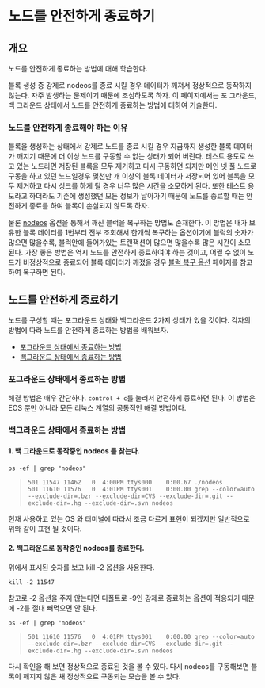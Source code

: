 # 노드를 안전하게 종료하기

## 개요

노드를 안전하게 종료하는 방법에 대해 학습한다.

블록 생성 중 강제로 nodeos를 종료 시킬 경우 데이터가 깨져서 정상적으로 동작하지 않는다. 자주 발생하는 문제이기 때문에 조심하도록 하자. 이 페이지에서는 포 그라운드, 백 그라운드 상태에서 노드를 안전하게 종료하는 방법에 대하여 기술한다.

### 노드를 안전하게 종료해야 하는 이유

블록을 생성하는 상태에서 강제로 노드를 종료 시킬 경우 지금까지 생성한 블록 데이터가 깨지기 때문에 더 이상 노드를 구동할 수 없는 상태가 되어 버린다. 테스트 용도로 쓰고 있는 노드라면 저장된 블록을 모두 제거하고 다시 구동하면 되지만 메인 넷 풀 노드로 구동을 하고 있던 노드일경우 몇천만 개 이상의 블록 데이터가 저장되어 있어 블록을 모두 제거하고 다시 싱크를 하게 될 경우 너무 많은 시간을 소모하게 된다. 또한 테스트 용도라고 하더라도 기존에 생성했던 모든 정보가 날아가기 때문에 노드를 종료할 때는 안전하게 종료를 하여 블록이 손실되지 않도록 하자.

물론 [nodeos](../../keywords/n/nodeos.md) 옵션을 통해서 깨진 블럭을 복구하는 방법도 존재한다. 이 방법은 내가 보유한 블록 데이터를 1번부터 전부 조회해서 한개씩 복구하는 옵션이기에 블럭의 숫자가 많으면 많을수록, 블럭안에 들어가있는 트랜잭션이 많으면 많을수록 많은 시간이 소모 된다. 가장 좋은 방법은 역시 노드를 안전하게 종료하여야 하는 것이고, 어쩔 수 없이 노드가 비정상적으로 종료되어 블록 데이터가 깨졌을 경우 [블럭 복구 옵션](../../keywords/n/nodeos.md#undefined-1) 페이지를 참고하여 복구하면 된다.

## 노드를 안전하게 종료하기

노드를 구성할 때는 포그라운드 상태와 백그라운드 2가지 상태가 있을 것이다. 각자의 방법에 따라 노드를 안전하게 종료하는 방법을 배워보자.

* [포그라운드 상태에서 종료하는 방법](node-safe.md#undefined-3)
* [백그라운드 상태에서 종료하는 방법](node-safe.md#undefined-4)

### 포그라운드 상태에서 종료하는 방법

해결 방법은 매우 간단하다. `control + c`를 눌러서 안전하게 종료하면 된다. 이 방법은 EOS 뿐만 아니라 모든 리눅스 계열의 공통적인 해결 방법이다.

### 백그라운드 상태에서 종료하는 방법

#### 1. 백 그라운드로 동작중인 nodeos 를 찾는다.

```text
ps -ef | grep "nodeos"
```

> ```text
> 501 11547 11462   0  4:00PM ttys000    0:00.67 ./nodeos
> 501 11610 11576   0  4:01PM ttys001    0:00.00 grep --color=auto --exclude-dir=.bzr --exclude-dir=CVS --exclude-dir=.git --exclude-dir=.hg --exclude-dir=.svn nodeos
> ```

현재 사용하고 있는 OS 와 터미널에 따라서 조금 다르게 표현이 되겠지만 일반적으로 위와 같이 표현 될 것이다.

#### 2. 백그라운드로 동작중인 nodeos를 종료한다.

위에서 표시된 숫자를 보고 kill -2 옵션을 사용한다.

```text
kill -2 11547
```

참고로 -2 옵션을 주지 않는다면 디폴트로 -9인 강제로 종료하는 옵션이 적용되기 때문에 -2를 절대 빼먹으면 안 된다.

```text
ps -ef | grep "nodeos"
```

> ```text
> 501 11610 11576   0  4:01PM ttys001    0:00.00 grep --color=auto --exclude-dir=.bzr --exclude-dir=CVS --exclude-dir=.git --exclude-dir=.hg --exclude-dir=.svn nodeos
> ```

다시 확인을 해 보면 정상적으로 종료된 것을 볼 수 있다. 다시 nodeos를 구동해보면 블록이 깨지지 않은 채 정상적으로 구동되는 모습을 볼 수 있다.

